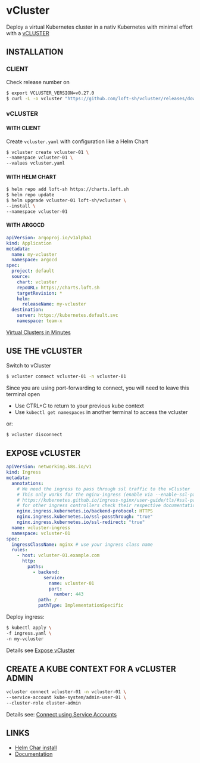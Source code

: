 # vCluster

Deploy a virtual Kubernetes cluster in a nativ Kubernetes with minimal effort with a [vCLUSTER](https://www.vcluster.com/)

## INSTALLATION

### CLIENT

Check release number on [](https://github.com/loft-sh/vcluster)

```bash
$ export VCLUSTER_VERSION=v0.27.0
$ curl -L -o vcluster "https://github.com/loft-sh/vcluster/releases/download/${VCLUSTER_VERSION}/vcluster-linux-amd64" && sudo install -c -m 0755 vcluster /usr/local/bin && rm -f vcluster
```

### vCLUSTER

#### WITH CLIENT

Create `vcluster.yaml` with configuration like a Helm Chart

```bash
$ vcluster create vcluster-01 \
--namespace vcluster-01 \
--values vcluster.yaml
```

#### WITH HELM CHART

```bash
$ helm repo add loft-sh https://charts.loft.sh
$ helm repo update
$ helm upgrade vcluster-01 loft-sh/vcluster \
--install \
--namespace vcluster-01
```

#### WITH ARGOCD

```yaml
apiVersion: argoproj.io/v1alpha1
kind: Application
metadata:
  name: my-vcluster
  namespace: argocd
spec:
  project: default
  source:
    chart: vcluster
    repoURL: https://charts.loft.sh
    targetRevision: *
    helm:
      releaseName: my-vcluster
  destination:
    server: https://kubernetes.default.svc
    namespace: team-x
```

[Virtual Clusters in Minutes](https://www.vcluster.com/install)

## USE THE vCLUSTER

Switch to vCluster

```bash
$ vcluster connect vcluster-01 -n vcluster-01
```

Since you are using port-forwarding to connect, you will need to leave this terminal open

- Use CTRL+C to return to your previous kube context
- Use `kubectl get namespaces` in another terminal to access the vcluster

or:

```bash
$ vcluster disconnect
```

## EXPOSE vCLUSTER

```yaml
apiVersion: networking.k8s.io/v1
kind: Ingress
metadata:
  annotations:
    # We need the ingress to pass through ssl traffic to the vCluster
    # This only works for the nginx-ingress (enable via --enable-ssl-passthrough
    # https://kubernetes.github.io/ingress-nginx/user-guide/tls/#ssl-passthrough )
    # for other ingress controllers check their respective documentation.
    nginx.ingress.kubernetes.io/backend-protocol: HTTPS
    nginx.ingress.kubernetes.io/ssl-passthrough: "true"
    nginx.ingress.kubernetes.io/ssl-redirect: "true"
  name: vcluster-ingress
  namespace: vcluster-01
spec:
  ingressClassName: nginx # use your ingress class name
  rules:
    - host: vcluster-01.example.com
      http:
        paths:
          - backend:
              service:
                name: vcluster-01
                port:
                  number: 443
            path: /
            pathType: ImplementationSpecific
```

Deploy ingress:

```bash
$ kubectl apply \
-f ingress.yaml \
-n my-vcluster
```

Details see [Expose vCluster](https://www.vcluster.com/docs/vcluster/manage/accessing-vcluster#expose-vcluster)

## CREATE A KUBE CONTEXT FOR A vCLUSTER ADMIN

```bash
vcluster connect vcluster-01 -n vcluster-01 \
--service-account kube-system/admin-user-01 \
--cluster-role cluster-admin
```

Details see: [Connect using Service Accounts](https://www.vcluster.com/docs/vcluster/manage/accessing-vcluster#connect-using-service-accounts)

## LINKS

- [Helm Char install](https://github.com/loft-sh/vcluster/tree/main/chart)
- [Documentation](https://www.vcluster.com/docs/vcluster/)
